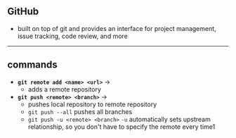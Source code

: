 ## GitHub
- built on top of git and provides an interface for project management, issue tracking, code review, and more

---
## commands
- **`git remote add <name> <url>`** ->
	- adds a remote repository
- **`git push <remote> <branch>`** ->
	- pushes local repository to remote repository
	- `git push --all` pushes all branches
	- `git push -u <remote> <branch>` `-u` automatically sets upstream relationship, so you don't have to specify the remote every time1